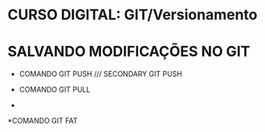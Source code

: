 
# CURSO DIGITAL: GIT/Versionamento

# SALVANDO MODIFICAÇÕES NO GIT 

* COMANDO GIT PUSH /// SECONDARY GIT PUSH

* COMANDO GIT PULL
*
*COMANDO GIT FAT
